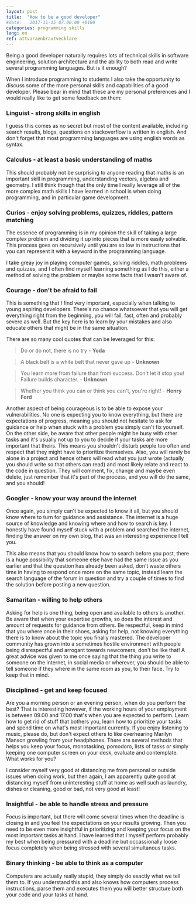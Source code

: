 ```yaml
---
layout: post
title:  "How to be a good developer"
#date:   2017-11-15 07:00:00 +0100
categories: programming skills
lang: en
ref: attvaraenbrautvecklare
---
```

Being a good developer naturally requires lots of technical skills in software engineering, solution architecture and the ability to both read and write several programming languages. But is it enough?

When I introduce programming to students I also take the opportunity to discuss some of the more personal skills and capabilities of a good developer. Please bear in mind that these are my personal preferences and I would really like to get some feedback on them:

### Linguist - strong skills in english

I guess this comes as no secret but most of the content available, including search results, blogs, questions on stackoverflow is written in english. And don't forget that most programming languages are using english words as syntax.

### Calculus - at least a basic understanding of maths

This should probably not be surprising to anyone reading that maths is an important skill in programming, understanding vectors, algebra and geometry. I still think though that the only time I really leverage all of the more complex math skills I have learned in school is when doing programming, and in particular game development.

### Curios - enjoy solving problems, quizzes, riddles, pattern matching
   
The essence of programming is in my opinion the skill of taking a large complex problem and dividing it up into pieces that is more easily solvable. This process goes on recursively until you are so low in instructions that you can represent it with a keyword in the programming language.

I take greay joy in playing computer games, solving riddles, math problems and quizzes, and I often find myself learning something as I do this, either a method of solving the problem or maybe some facts that I wasn't aware of.

### Courage - don't be afraid to fail

This is something that I find very important, especially when talking to young aspiring developers. There's no chance whatsoever that you will get everything right from the beginning, you will fail, fast, often and probably severe as well. But the key here is to learn by your mistakes and also educate others that might be in the same situation.

There are so many cool quotes that can be leveraged for this: 

> Do or do not, there is no try - **Yoda**

> A black belt is a white belt that never gave up - **Unknown**
   
> You learn more from failure than from success. Don't let it stop you! Failure builds character. - **Unknown**
   
> Whether you think you can or think you can't, you're right! - **Henry Ford**

Another aspect of being courageous is to be able to expose your vulnerabilities. No one is expecting you to know everything, but there are expectations of progress, meaning you should not hesitate to ask for guidance or help when stuck with a problem you simply can't fix yourself. On the other side, be aware that other people might be busy with other tasks and it's usually not up to you to decide if your tasks are more important that theirs. This means you shouldn't disturb people too often and respect that they might have to prioritize themselves. Also, you will rarely be alone in a project and hence others will read what you just wrote (actually you should write so that others can read) and most likely relate and react to the code in question. They will comment, fix, change and maybe even delete, just remember that it's part of the process, and you will do the same, and you should!

### Googler - know your way around the internet

Once again, you simply can't be expected to know it all, but you should know where to turn for guidance and assistance. The internet is a huge source of knowledge and knowing where and how to search is key. I honestly have found myself stuck with a problem and searched the internet, finding the answer on my own blog, that was an interesting experience I tell you. 

This also means that you should know how to search before you post, there is a huge possibility that someone else have had the same issue as you earlier and that the question has already been asked, don't waste others time in having to respond once more on the same topic, instead learn the search language of the forum in question and try a couple of times to find the solution before posting a new question.

### Samaritan - willing to help others
   
Asking for help is one thing, being open and available to others is another. Be aware that when your expertise growths, so does the interest and amount of requests for guidance from others. Be respectful, keep in mind that you where once in their shoes, asking for help, not knowing everything there is to know about the topic you finally mastered. The developer community has grown into a sometimes hostile environment with people being disrespectful and arrogant towards newcomers, don't be like that! A great advice was given to me once saying that the thing you write to someone on the internet, in social media or wherever, you should be able to tell someone if they where in the same room as you, to their face. Try to keep that in mind.

### Disciplined - get and keep focused

Are you a morning person or an evening person, when do you perform the best? That is interesting however, if the working hours of your employment is between 09.00 and 17.00 that's when you are expected to perform. Learn how to get rid of stuff that bothers you, learn how to prioritize your tasks and spend time on what's most important currently. If you enjoy listening to music, please do, but don't expect others to like overhearing Marilyn Manson growling from your headphones. There are several methods that helps you keep your focus, monotasking, pomodoro, lists of tasks or simply keeping one computer screen on your desk, evaluate and contemplate. What works for you?

I consider myself very good at distancing me from personal or outside issues when doing work, but then again, I am apparently quite good at distancing myself from uninteresting stuff at home as well such as laundry, dishes or cleaning, good or bad, not very good at least!

### Insightful - be able to handle stress and pressure

Focus is important, but there will come several times when the deadline is closing in and you feel the expectations on your results growing. Then you need to be even more insightful in prioritizing and keeping your focus on the most important tasks at hand. I have learned that I myself perform probably my best when being pressured with a deadline but occassionally loose focus completely when being stressed with several simultanous tasks.

### Binary thinking - be able to think as a computer

Computers are actually really stupid, they simply do exactly what we tell them to. If you understand this and also knows how computers process instructions, parse them and executes them you will better structure both your code and your tasks at hand.